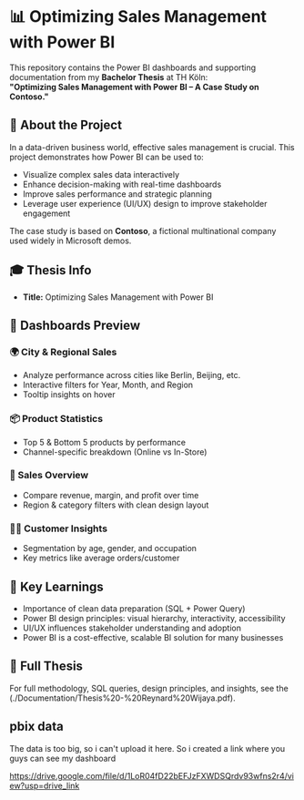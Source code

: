 # 📊 Optimizing Sales Management with Power BI

This repository contains the Power BI dashboards and supporting documentation from my **Bachelor Thesis** at TH Köln:  
**"Optimizing Sales Management with Power BI – A Case Study on Contoso."**

## 📌 About the Project

In a data-driven business world, effective sales management is crucial. This project demonstrates how Power BI can be used to:

- Visualize complex sales data interactively
- Enhance decision-making with real-time dashboards
- Improve sales performance and strategic planning
- Leverage user experience (UI/UX) design to improve stakeholder engagement

The case study is based on **Contoso**, a fictional multinational company used widely in Microsoft demos.

## 🎓 Thesis Info

- **Title:** Optimizing Sales Management with Power BI 

## 📸 Dashboards Preview

### 🌍 City & Regional Sales

- Analyze performance across cities like Berlin, Beijing, etc.
- Interactive filters for Year, Month, and Region
- Tooltip insights on hover

### 📦 Product Statistics

- Top 5 & Bottom 5 products by performance
- Channel-specific breakdown (Online vs In-Store)

### 💸 Sales Overview

- Compare revenue, margin, and profit over time
- Region & category filters with clean design layout

### 🧑‍💼 Customer Insights

- Segmentation by age, gender, and occupation
- Key metrics like average orders/customer

## 🧠 Key Learnings

- Importance of clean data preparation (SQL + Power Query)
- Power BI design principles: visual hierarchy, interactivity, accessibility
- UI/UX influences stakeholder understanding and adoption
- Power BI is a cost-effective, scalable BI solution for many businesses

## 📘 Full Thesis

For full methodology, SQL queries, design principles, and insights, see the (./Documentation/Thesis%20-%20Reynard%20Wijaya.pdf).


## pbix data

The data is too big, so i can't upload it here. So i created a link where you guys can see my dashboard

https://drive.google.com/file/d/1LoR04fD22bEFJzFXWDSQrdv93wfns2r4/view?usp=drive_link






